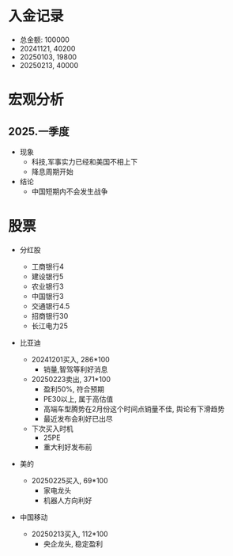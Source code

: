 # 入金记录
* 总金额: 100000
* 20241121, 40200
* 20250103, 19800
* 20250213, 40000

# 宏观分析
## 2025.一季度
* 现象
  * 科技,军事实力已经和美国不相上下
  * 降息周期开始
* 结论
  * 中国短期内不会发生战争



# 股票
* 分红股
  * 工商银行4
  * 建设银行5
  * 农业银行3
  * 中国银行3
  * 交通银行4.5
  * 招商银行30
  * 长江电力25

* 比亚迪
  * 20241201买入, 286*100
    * 销量,智驾等利好消息
  * 20250223卖出, 371*100
    * 盈利50%, 符合预期
    * PE30以上, 属于高估值
    * 高端车型腾势在2月份这个时间点销量不佳, 舆论有下滑趋势
    * 最近发布会利好已出尽
  * 下次买入时机
    * 25PE
    * 重大利好发布前
* 美的
  * 20250225买入, 69*100
    * 家电龙头
    * 机器人方向利好
* 中国移动
  * 20250213买入, 112*100
    * 央企龙头, 稳定盈利
